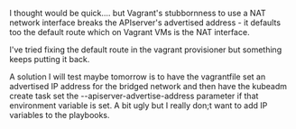 I thought would be quick.... but Vagrant's stubbornness to use a NAT network interface breaks the APIserver's  advertised address - it defaults too the default route which on Vagrant VMs is the NAT interface. 

I've tried fixing the default route in the vagrant provisioner but something keeps putting it back.

A solution I will test maybe tomorrow is to have the vagrantfile set an advertised IP address for the bridged network and then have the kubeadm create task set the --apiserver-advertise-address parameter if that environment variable  is set. A bit ugly but I really don;t want to add IP variables to the playbooks.